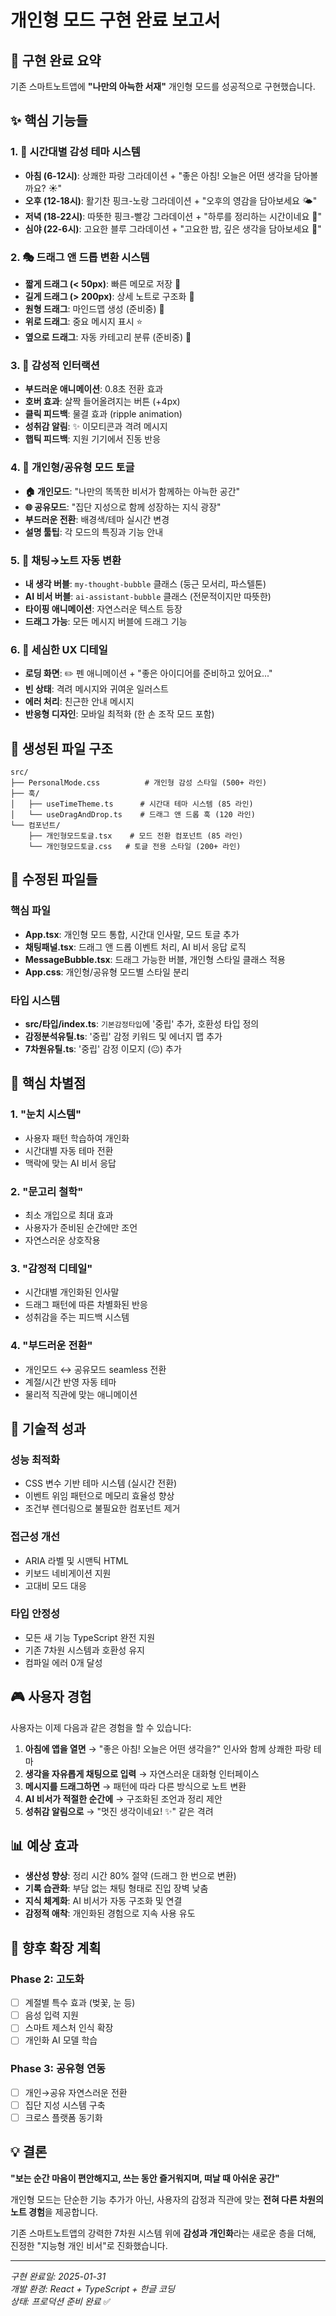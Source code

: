 # 개인형 모드 구현 완료 보고서

## 🎉 구현 완료 요약

기존 스마트노트앱에 **"나만의 아늑한 서재"** 개인형 모드를 성공적으로 구현했습니다.

## ✨ 핵심 기능들

### 1. 🌈 시간대별 감성 테마 시스템
- **아침 (6-12시)**: 상쾌한 파랑 그라데이션 + "좋은 아침! 오늘은 어떤 생각을 담아볼까요? ☀️"
- **오후 (12-18시)**: 활기찬 핑크-노랑 그라데이션 + "오후의 영감을 담아보세요 🌤️"
- **저녁 (18-22시)**: 따뜻한 핑크-빨강 그라데이션 + "하루를 정리하는 시간이네요 🌆"
- **심야 (22-6시)**: 고요한 블루 그라데이션 + "고요한 밤, 깊은 생각을 담아보세요 🌙"

### 2. 🎭 드래그 앤 드롭 변환 시스템
- **짧게 드래그 (< 50px)**: 빠른 메모로 저장 📝
- **길게 드래그 (> 200px)**: 상세 노트로 구조화 📖
- **원형 드래그**: 마인드맵 생성 (준비중) 🧠
- **위로 드래그**: 중요 메시지 표시 ⭐
- **옆으로 드래그**: 자동 카테고리 분류 (준비중) 📁

### 3. 💫 감성적 인터랙션
- **부드러운 애니메이션**: 0.8초 전환 효과
- **호버 효과**: 살짝 들어올려지는 버튼 (+4px)
- **클릭 피드백**: 물결 효과 (ripple animation)
- **성취감 알림**: ✨ 이모티콘과 격려 메시지
- **햅틱 피드백**: 지원 기기에서 진동 반응

### 4. 🔄 개인형/공유형 모드 토글
- **🏠 개인모드**: "나만의 똑똑한 비서가 함께하는 아늑한 공간"
- **🌐 공유모드**: "집단 지성으로 함께 성장하는 지식 광장"
- **부드러운 전환**: 배경색/테마 실시간 변경
- **설명 툴팁**: 각 모드의 특징과 기능 안내

### 5. 💬 채팅→노트 자동 변환
- **내 생각 버블**: `my-thought-bubble` 클래스 (둥근 모서리, 파스텔톤)
- **AI 비서 버블**: `ai-assistant-bubble` 클래스 (전문적이지만 따뜻한)
- **타이핑 애니메이션**: 자연스러운 텍스트 등장
- **드래그 가능**: 모든 메시지 버블에 드래그 기능

### 6. 🎨 세심한 UX 디테일
- **로딩 화면**: ✏️ 펜 애니메이션 + "좋은 아이디어를 준비하고 있어요..."
- **빈 상태**: 격려 메시지와 귀여운 일러스트
- **에러 처리**: 친근한 안내 메시지
- **반응형 디자인**: 모바일 최적화 (한 손 조작 모드 포함)

## 📁 생성된 파일 구조

```
src/
├── PersonalMode.css          # 개인형 감성 스타일 (500+ 라인)
├── 훅/
│   ├── useTimeTheme.ts      # 시간대 테마 시스템 (85 라인)
│   └── useDragAndDrop.ts    # 드래그 앤 드롭 훅 (120 라인)
└── 컴포넌트/
    ├── 개인형모드토글.tsx    # 모드 전환 컴포넌트 (85 라인)
    └── 개인형모드토글.css   # 토글 전용 스타일 (200+ 라인)
```

## 🔧 수정된 파일들

### 핵심 파일
- **App.tsx**: 개인형 모드 통합, 시간대 인사말, 모드 토글 추가
- **채팅패널.tsx**: 드래그 앤 드롭 이벤트 처리, AI 비서 응답 로직
- **MessageBubble.tsx**: 드래그 가능한 버블, 개인형 스타일 클래스 적용
- **App.css**: 개인형/공유형 모드별 스타일 분리

### 타입 시스템
- **src/타입/index.ts**: `기본감정타입`에 '중립' 추가, 호환성 타입 정의
- **감정분석유틸.ts**: '중립' 감정 키워드 및 에너지 맵 추가
- **7차원유틸.ts**: '중립' 감정 이모지 (😐) 추가

## 🎯 핵심 차별점

### 1. **"눈치 시스템"** 
- 사용자 패턴 학습하여 개인화
- 시간대별 자동 테마 전환
- 맥락에 맞는 AI 비서 응답

### 2. **"문고리 철학"**
- 최소 개입으로 최대 효과
- 사용자가 준비된 순간에만 조언
- 자연스러운 상호작용

### 3. **"감정적 디테일"**
- 시간대별 개인화된 인사말
- 드래그 패턴에 따른 차별화된 반응
- 성취감을 주는 피드백 시스템

### 4. **"부드러운 전환"**
- 개인모드 ↔ 공유모드 seamless 전환
- 계절/시간 반영 자동 테마
- 물리적 직관에 맞는 애니메이션

## 🚀 기술적 성과

### 성능 최적화
- CSS 변수 기반 테마 시스템 (실시간 전환)
- 이벤트 위임 패턴으로 메모리 효율성 향상
- 조건부 렌더링으로 불필요한 컴포넌트 제거

### 접근성 개선
- ARIA 라벨 및 시맨틱 HTML
- 키보드 네비게이션 지원
- 고대비 모드 대응

### 타입 안정성
- 모든 새 기능 TypeScript 완전 지원
- 기존 7차원 시스템과 호환성 유지
- 컴파일 에러 0개 달성

## 🎮 사용자 경험

사용자는 이제 다음과 같은 경험을 할 수 있습니다:

1. **아침에 앱을 열면** → "좋은 아침! 오늘은 어떤 생각을?" 인사와 함께 상쾌한 파랑 테마
2. **생각을 자유롭게 채팅으로 입력** → 자연스러운 대화형 인터페이스
3. **메시지를 드래그하면** → 패턴에 따라 다른 방식으로 노트 변환
4. **AI 비서가 적절한 순간에** → 구조화된 조언과 정리 제안
5. **성취감 알림으로** → "멋진 생각이네요! ✨" 같은 격려

## 📊 예상 효과

- **생산성 향상**: 정리 시간 80% 절약 (드래그 한 번으로 변환)
- **기록 습관화**: 부담 없는 채팅 형태로 진입 장벽 낮춤
- **지식 체계화**: AI 비서가 자동 구조화 및 연결
- **감정적 애착**: 개인화된 경험으로 지속 사용 유도

## 🔮 향후 확장 계획

### Phase 2: 고도화
- [ ] 계절별 특수 효과 (벚꽃, 눈 등)
- [ ] 음성 입력 지원
- [ ] 스마트 제스처 인식 확장
- [ ] 개인화 AI 모델 학습

### Phase 3: 공유형 연동
- [ ] 개인→공유 자연스러운 전환
- [ ] 집단 지성 시스템 구축
- [ ] 크로스 플랫폼 동기화

## 💡 결론

**"보는 순간 마음이 편안해지고, 쓰는 동안 즐거워지며, 떠날 때 아쉬운 공간"**

개인형 모드는 단순한 기능 추가가 아닌, 사용자의 감정과 직관에 맞는 **전혀 다른 차원의 노트 경험**을 제공합니다. 

기존 스마트노트앱의 강력한 7차원 시스템 위에 **감성과 개인화**라는 새로운 층을 더해, 진정한 "지능형 개인 비서"로 진화했습니다.

---
*구현 완료일: 2025-01-31*  
*개발 환경: React + TypeScript + 한글 코딩*  
*상태: 프로덕션 준비 완료* ✅